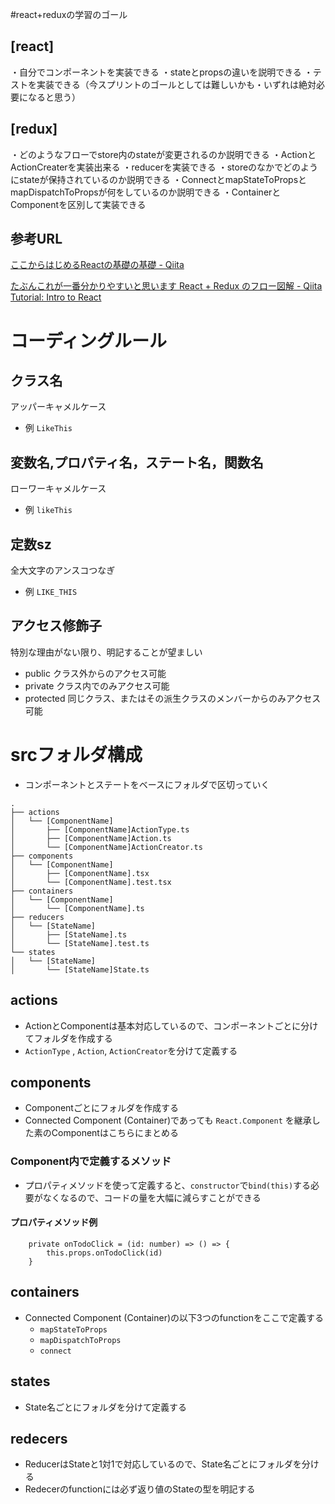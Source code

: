 #react+reduxの学習のゴール
## [react]
・自分でコンポーネントを実装できる
・stateとpropsの違いを説明できる
・テストを実装できる（今スプリントのゴールとしては難しいかも・いずれは絶対必要になると思う）

## [redux]
・どのようなフローでstore内のstateが変更されるのか説明できる
・ActionとActionCreaterを実装出来る
・reducerを実装できる
・storeのなかでどのようにstateが保持されているのか説明できる
・ConnectとmapStateToPropsとmapDispatchToPropsが何をしているのか説明できる
・ContainerとComponentを区別して実装できる


## 参考URL

[ここからはじめるReactの基礎の基礎 - Qiita](https://qiita.com/shizuma/items/6392dc55624c80f5503c)  

[たぶんこれが一番分かりやすいと思います React + Redux のフロー図解 - Qiita](https://qiita.com/mpyw/items/a816c6380219b1d5a3bf)  
[Tutorial: Intro to React](https://reactjs.org/tutorial/tutorial.html)

# コーディングルール
## クラス名
アッパーキャメルケース
- 例
`LikeThis`

## 変数名,プロパティ名，ステート名，関数名
ローワーキャメルケース
- 例
`likeThis`

## 定数sz
全大文字のアンスコつなぎ
- 例
`LIKE_THIS`

## アクセス修飾子
特別な理由がない限り、明記することが望ましい
 - public
クラス外からのアクセス可能
- private
クラス内でのみアクセス可能
- protected
同じクラス、またはその派生クラスのメンバーからのみアクセス可能

# srcフォルダ構成
- コンポーネントとステートをベースにフォルダで区切っていく
```
.
├── actions
│   └── [ComponentName]
│       ├── [ComponentName]ActionType.ts
│       ├── [ComponentName]Action.ts
│       └── [ComponentName]ActionCreator.ts
├── components
│   └── [ComponentName]
│       ├── [ComponentName].tsx
│       └── [ComponentName].test.tsx
├── containers
│   └── [ComponentName]
│       └── [ComponentName].ts
├── reducers
│   └── [StateName]
│       ├── [StateName].ts
│       └── [StateName].test.ts
└── states
│   └── [StateName]
│       └── [StateName]State.ts
```

## actions
- ActionとComponentは基本対応しているので、コンポーネントごとに分けてフォルダを作成する
- `ActionType` , `Action`, `ActionCreator`を分けて定義する

## components
- Componentごとにフォルダを作成する
- Connected Component (Container)であっても `React.Component` を継承した素のComponentはこちらにまとめる

 ### Component内で定義するメソッド
- プロパティメソッドを使って定義すると、`constructor`で`bind(this)`する必要がなくなるので、コードの量を大幅に減らすことができる

#### プロパティメソッド例
```
    private onTodoClick = (id: number) => () => {
        this.props.onTodoClick(id)
    }
```
## containers
- Connected Component (Container)の以下3つのfunctionをここで定義する
  - `mapStateToProps`
  - `mapDispatchToProps`
  - `connect` 

## states
- State名ごとにフォルダを分けて定義する

## redecers
- ReducerはStateと1対1で対応しているので、State名ごとにフォルダを分ける
- Redecerのfunctionには必ず返り値のStateの型を明記する